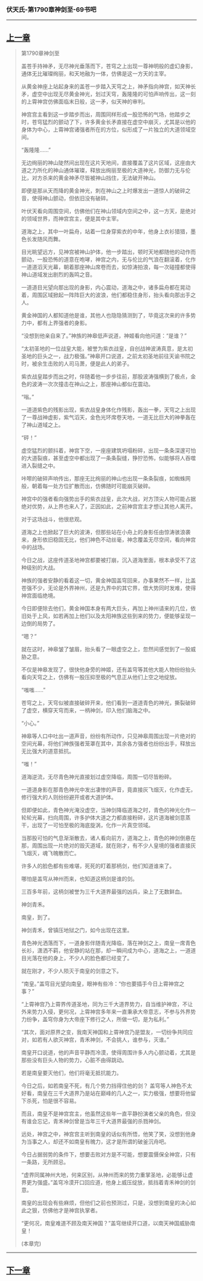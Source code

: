 ### 伏天氏-第1790章神剑至-69书吧

--------
[上一章](./9ef78862cca31b8defd7454efd8d0d5f.md)
--------


>
>
>
>第1790章神剑至
>
>盖苍手持神矛，无尽神光垂落而下，苍穹之上出现一尊神明般的虚幻身影，通体无比璀璨绚丽，和天地融为一体，仿佛是这一方天的主宰。
>
>从黄金神座上站起身来的盖苍一步踏入天穹之上，神矛指向神宫，如天神长矛，虚空中出现无尽黄金神光，划过天穹，轰隆隆的可怕声响传出，这一刻的上霄神宫仿佛面临末日般，这一矛，似天神的审判。
>
>神宫宫主看到这一步踏步而出，周围同样形成一股恐怖的气场，他踏步之时，苍穹猛烈的颤动了下，许多黄金长矛直接在虚空中崩灭，尤其是以他的身体为中心，上霄神宫诸强者所在的方位，似形成了一片独立的大道领域空间。
>
>“轰隆隆……”
>
>无边绚丽的神山陡然间出现在这片天地间，直接覆盖了这片区域，这座由大道之力所化的神山通体璀璨，释放出绚丽至极的大道神光，防御力无与伦比，对方杀来的黄金神矛尽皆被神山挡住，无法破开神山。
>
>即便是那从天而降的黄金神光，刺在神山之上时爆发出一道惊人的破碎之音，使得神山颤动，但依旧没有破碎。
>
>叶伏天看向周围空间，仿佛他们在神山领域内空间之中，这一方天，是绝对的领域世界，而神宫宫主，便是其中主宰。
>
>道海之上，其中一叶扁舟，站着一位身穿紫衣的中年，他身上衣衫猎猎，墨色长发随风而舞。
>
>目光眺望远方，见神宫被神山护体，他一步踏出，顿时天地都随他的动作而颤动，一股恐怖的道意在咆哮，神宫之内，无与伦比的气浪在翻滚着，化作一道道滔天光幕，朝着那座神山席卷而去，如惊涛拍浪，每一次碰撞都使得神山道域发出剧烈的轰鸣之音。
>
>一道道目光望向那出现的身影，内心震动，道海之中，诸多扁舟都在晃动着，周围区域掀起一阵阵巨大的波浪，他们都稳住身形，抬头看向那出手之人。
>
>黄金神国的人都知道他是谁，其他人也隐隐猜测到了，毕竟这次来的许多势力中，都有上界强者的身影。
>
>“没想到他亲自来了。”神族的神皋低声说道，神姬看向他问道：“是谁？”
>
>“太初圣地的一位战皇大能，被誉为紫衣战皇，自创战神波涛真意，是太初圣地的巨头之一，战力极强。”神皋开口说道，之前太初圣地前往天谕书院之时，被余生击败的人司马萧，便是此人的弟子。
>
>紫衣战皇踏步而出之时，伴随着他一步步往前，那股波涛强横到了极点，金色的波涛一次次撞击在神山之上，那座神山都似在震动。
>
>“嗡。”
>
>一道道紫色的残影出现，紫衣战皇身体化作残影，轰出一拳，天穹之上出现了一尊战神虚影，紫气滔天，金色光环席卷天地，一道无比巨大的神拳轰在了神山道域之上。
>
>“砰！”
>
>虚空猛烈的颤抖着，神宫下空，一座座建筑坍塌粉碎，出现一条条深邃可怕的大道裂痕，甚至虚空中都出现了一条条裂缝，狰狞恐怖，似能够将人吞噬进入裂缝之中。
>
>咔嚓的破碎声响传出，那座无比绚丽的神山也出现一条条裂痕，如蜘蛛网般，朝着每一处方位扩散而出，仿佛随时可能崩灭破碎。
>
>神宫中的强者看向强势出手的紫衣战皇，此次大战，对方顶尖人物可能占据绝对优势，从上界也来人了，正因如此，之前神宫宫主才想让其他人离开。
>
>对于这场战斗，他很悲观。
>
>道海之上也掀起了巨大的波涛，但那些站在小舟上的身影任由惊涛骇浪袭来，身形依旧稳固无比，他们神色不动丝毫，神念覆盖无尽空间，看向神宫中的战场。
>
>今日之战，这座传道圣地神宫都要被打崩，沉入道海里面，根本承受不了这种级别的大战。
>
>神族的强者安静的看着这一切，黄金神国盖穹回来，办事果然不一样，比盖苍强不少，无论是外界神州，还是九界中的其它界，借大势同时发难，使得神宫面临绝境。
>
>今日即便除去他们，黄金神国本身有两大巨头，再加上神州请来的几位，依旧处于上风，如若再加上他们以及太阳神族这些到来的势力，便能够呈现一边倒的局势了。
>
>“嗯？”
>
>就在这时，神皋皱了皱眉，抬头看了一眼虚空之上，忽然间感觉到了一股威胁之意。
>
>不仅是神皋发现了，很快他身旁的神姬，还有盖穹等其他大能人物纷纷抬头看向天穹之上，仿佛有一股压抑至极的气息正从他们上空之地绽放。
>
>“嗤嗤……”
>
>苍穹之上，天穹似被直接破碎开来，他们看到一道道青色的神光，撕裂破碎了虚空，横穿天穹而来，一柄神剑，印入他们脑海之中。
>
>“小心。”
>
>神皋等人口中吐出一道声音，纷纷有所动作，只见神皋周围出现一片绝对的空间光幕，将他们神族强者笼罩在其中，其余各方强者也纷纷出手，释放出无比强大的道意抵抗。
>
>“嗤！”
>
>道海逆流，无尽青色神光直接划过虚空降临，周围一切尽皆粉碎。
>
>一道道身影在那青色神光中发出凄惨的声音，竟直接灰飞烟灭，化作虚无，修行强大的人则纷纷避开或者大道护体。
>
>但即便如此，青色神光淹没虚空，当神剑降临道海之时，青色的神光化作一轮轮光幕，扫向周围，许多护体大道之力都直接粉碎，这片道海被剑意蒸干，出现了一可怕至极的海底旋涡，化作一片真空领域。
>
>当那股可怕的气息渐渐散去，诸人看向前方，道海之上，青色的神剑倒悬在那，周围出现一片绝对的毁灭道域，就在刚才，有不少人皇境的强者直接灰飞烟灭，魂飞魄散而亡。
>
>许多人的脸色都有些难堪，死死的盯着那柄剑，他们知道谁来了。
>
>哪怕是盖穹从神州而来，也知道这柄剑是谁的剑。
>
>三百多年前，这柄剑被誉为三千大道界最强的凶兵，染上了无数鲜血。
>
>神剑青禾。
>
>南皇，到了。
>
>神剑青禾，曾镇压地狱之门，如今出现在这里。
>
>青色神光洒落而下，一道身影伴随青光降临，落在神剑之上，南皇一席青色长衫，潇洒不羁，他安静的站在那，却一瞬间成为中心，道海之上，一道道目光落在他的身上，不少人的脸色都已经变了。
>
>就在刚才，不少人陨灭于南皇的剑意之下。
>
>“南皇。”盖穹目光望向南皇，眼神有些冷：“你也要插手今日上霄神宫之事？”
>
>“上霄神宫乃上霄界传道圣地，同为三千大道界势力，自当维护神宫，不让外来势力入侵，更何况，上霄神宫多年来一直秉承大帝意志，不参与外界势力纷争，盖穹你身为大帝座下修行之人，所做一切，是为私利。”
>
>“其次，面对原界之变，我南天神国和上霄神宫乃是盟友，一切纷争共同应对，如若有人欲灭神宫，青禾神剑，不会挑人，谁参与，灭谁。”
>
>南皇开口说道，他的声音平静而冷漠，使得周围许多人内心颤动着，尤其是那些没有巨头人物的势力，心脏不由得跳动。
>
>若是南皇要灭他们，他们将毫无抵抗能力。
>
>今日之后，如若南皇不死，有几个势力挡得住他的剑？
>盖穹等人神色不太好看，南皇在三千大道界乃是站在巅峰的几人之一，实力极强，想要将他留下杀死，怕是很不容易。
>
>而且，南皇不是神宫宫主，他虽然这些年一直平静扮演者父亲的角色，但没有谁会忘记，青禾神剑曾是当年三千大道界最强的杀戮神剑。
>
>远处，神宫之中，神宫宫主听到南皇的话似有所悟，他笑了笑，没想到他身为当事之人，却还不如南皇有魄力，这才是所谓的破釜沉舟吧。
>
>今日占据弱势的条件下，想要击败对方是不可能，想要震慑保全神宫，只有一条路，无所顾忌。
>
>“虚界同属神州大地，何来区别，从神州而来的势力重掌圣地，必能够让虚界更为强盛。”盖穹冷漠开口回应道，他身上威压绽放，抵挡着青禾神剑的剑意。
>
>南皇的出现会有些麻烦，但他们之前也预测过，只是，没想到南皇的决心如此之狠，仿佛他才是神宫执掌者。
>
>“更何况，南皇难道不顾及南天神国？”盖穹继续开口道，以南天神国威胁南皇！
>
>(本章完)
>
>

--------
[下一章](./e31f747b0197dcb103d55d30068ce46f.md)
--------
